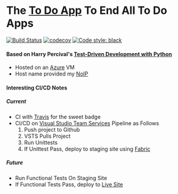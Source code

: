 # The [To Do App](http://camstodo.ddns.net) To End All To Do Apps

[![Build Status](https://travis-ci.com/cam-barts/ObeyTheTestingGoat.svg?branch=master)](https://travis-ci.com/cam-barts/ObeyTheTestingGoat)
[![codecov](https://codecov.io/gh/cam-barts/ObeyTheTestingGoat/branch/master/graph/badge.svg)](https://codecov.io/gh/cam-barts/ObeyTheTestingGoat)
[![Code style: black](https://img.shields.io/badge/code%20style-black-000000.svg)](https://github.com/ambv/black)

#### Based on Harry Percival's [Test-Driven Development with Python](https://www.amazon.com/Test-Driven-Development-Python-Selenium-JavaScript/dp/1491958707/)

* Hosted on an [Azure](portal.azure.com) VM
* Host name provided my [NoIP](https://www.noip.com/)


#### Interesting CI/CD Notes
  ##### Current
 * CI with [Travis](https://travis-ci.com/cam-barts/ObeyTheTestingGoat) for the sweet badge
 * CI/CD  on [Visual Studio Team Services](https://cambarts.visualstudio.com/TestToDo/) Pipeline as Follows
      1. Push project to Github
      2. VSTS Pulls Project
      3. Run Unittests
      4. If Unittest Pass, deploy to staging site using [Fabric](www.fabfile.org)


  ##### Future
  * Run Functional Tests On Staging Site
  * If Functional Tests Pass, deploy to [Live Site](camstodo.ddns.net)
